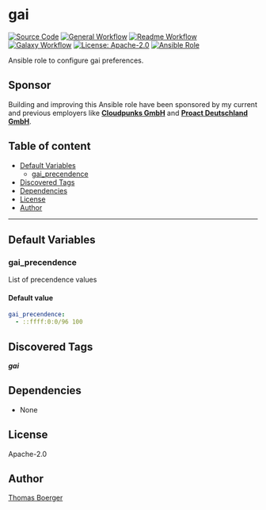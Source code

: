# gai

[![Source Code](https://img.shields.io/badge/github-source%20code-blue?logo=github&logoColor=white)](https://github.com/rolehippie/gai) [![General Workflow](https://github.com/rolehippie/gai/actions/workflows/general.yml/badge.svg)](https://github.com/rolehippie/gai/actions/workflows/general.yml) [![Readme Workflow](https://github.com/rolehippie/gai/actions/workflows/readme.yml/badge.svg)](https://github.com/rolehippie/gai/actions/workflows/readme.yml) [![Galaxy Workflow](https://github.com/rolehippie/gai/actions/workflows/galaxy.yml/badge.svg)](https://github.com/rolehippie/gai/actions/workflows/galaxy.yml) [![License: Apache-2.0](https://img.shields.io/github/license/rolehippie/gai)](https://github.com/rolehippie/gai/blob/master/LICENSE) [![Ansible Role](https://img.shields.io/ansible/role/51422)](https://galaxy.ansible.com/rolehippie/gai)

Ansible role to configure gai preferences.

## Sponsor

Building and improving this Ansible role have been sponsored by my current and previous employers like **[Cloudpunks GmbH](https://cloudpunks.de)** and **[Proact Deutschland GmbH](https://www.proact.eu)**.

## Table of content

- [Default Variables](#default-variables)
  - [gai_precendence](#gai_precendence)
- [Discovered Tags](#discovered-tags)
- [Dependencies](#dependencies)
- [License](#license)
- [Author](#author)

---

## Default Variables

### gai_precendence

List of precendence values

#### Default value

```YAML
gai_precendence:
  - ::ffff:0:0/96 100
```

## Discovered Tags

**_gai_**


## Dependencies

- None

## License

Apache-2.0

## Author

[Thomas Boerger](https://github.com/tboerger)
